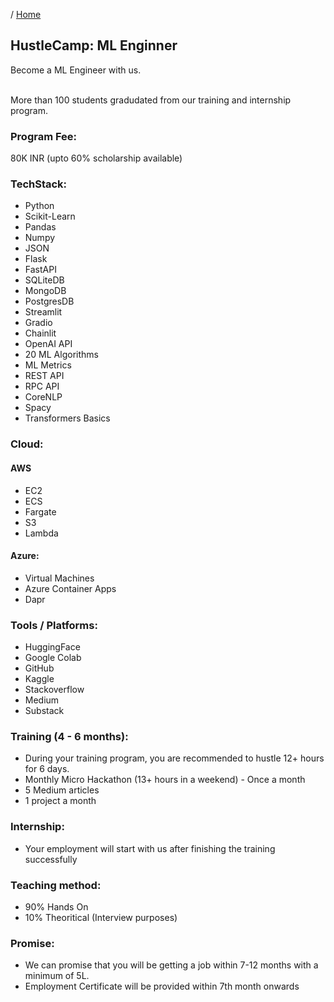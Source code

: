 / [Home](index.md)

## HustleCamp: ML Enginner

Become a ML Engineer with us. <br><br>

More than 100 students gradudated from our training and internship program.  

### Program Fee:
80K INR (upto 60% scholarship available)

### TechStack:
- Python
- Scikit-Learn
- Pandas
- Numpy
- JSON
- Flask
- FastAPI
- SQLiteDB
- MongoDB
- PostgresDB
- Streamlit
- Gradio
- Chainlit
- OpenAI API
- 20 ML Algorithms
- ML Metrics
- REST API
- RPC API
- CoreNLP
- Spacy
- Transformers Basics


### Cloud:
#### AWS
- EC2
- ECS
- Fargate
- S3
- Lambda

#### Azure:
- Virtual Machines
- Azure Container Apps
- Dapr


### Tools / Platforms:
- HuggingFace
- Google Colab
- GitHub
- Kaggle
- Stackoverflow
- Medium
- Substack


### Training (4 - 6 months):
- During your training program, you are recommended to hustle 12+ hours for 6 days.
- Monthly Micro Hackathon (13+ hours in a weekend) - Once a month
- 5 Medium articles
- 1 project a month 


### Internship:
- Your employment will start with us after finishing the training successfully


### Teaching method:
- 90% Hands On
- 10% Theoritical (Interview purposes)


### Promise:
- We can promise that you will be getting a job within 7-12 months with a minimum of 5L.
- Employment Certificate will be provided within 7th month onwards